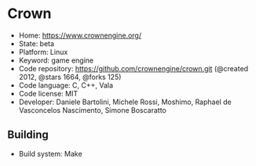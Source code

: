 # Crown

- Home: https://www.crownengine.org/
- State: beta
- Platform: Linux
- Keyword: game engine
- Code repository: https://github.com/crownengine/crown.git (@created 2012, @stars 1664, @forks 125)
- Code language: C, C++, Vala
- Code license: MIT
- Developer: Daniele Bartolini, Michele Rossi, Moshimo, Raphael de Vasconcelos Nascimento, Simone Boscaratto

## Building

- Build system: Make
